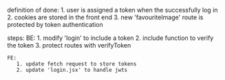 definition of done: 
    1. user is assigned a token when the successfully log in 
    2. cookies are stored in the front end 
    3. new 'favouriteImage' route is protected by token authentication

steps:
    BE:
       1. modify 'login' to include a token
       2. include function to verify the token
       3. protect routes with verifyToken

    FE:
       1. update fetch request to store tokens
       2. update 'login.jsx' to handle jwts
